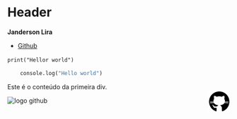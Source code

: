 # Header

**Janderson Lira**

- [Github](https://github.com/andredrumond1995/yt-gitflow)

`print("Hellor world")`

```python
    console.log("Hello world")
```

<section style="display: flex;">
  <div style='width:50%;'>
    Este é o conteúdo da primeira div.
  </div>
  <div 
  style="width:50%;">
  </div>
</section>
  <img width="50" height="50" src="./img/icons8-github-150.png" align="right"/>

![logo github](https://img.icons8.com/ios-filled/50/github.png)